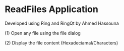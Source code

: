 ReadFiles Application
=====================

Developed using Ring and RingQt by Ahmed Hassouna

(1) Open any file using the file dialog

(2) Display the file content (Hexadeciamal/Characters)